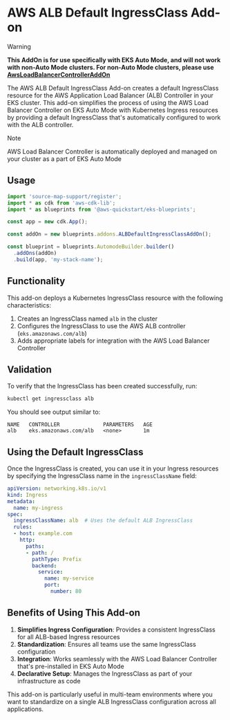 # AWS ALB Default IngressClass Add-on

> [!WARNING]
> **This AddOn is for use specifically with EKS Auto Mode, and will not work with non-Auto Mode clusters.  For non-Auto Mode clusters, please use [AwsLoadBalancerControllerAddOn](./aws-load-balancer-controller.md)**

The AWS ALB Default IngressClass Add-on creates a default IngressClass resource for the AWS Application Load Balancer (ALB) Controller in your EKS cluster. This add-on simplifies the process of using the AWS Load Balancer Controller on EKS Auto Mode with Kubernetes Ingress resources by providing a default IngressClass that's automatically configured to work with the ALB controller.

> [!NOTE]
> AWS Load Balancer Controller is automatically deployed and managed on your cluster as a part of EKS Auto Mode

## Usage

```typescript
import 'source-map-support/register';
import * as cdk from 'aws-cdk-lib';
import * as blueprints from '@aws-quickstart/eks-blueprints';

const app = new cdk.App();

const addOn = new blueprints.addons.ALBDefaultIngressClassAddOn();

const blueprint = blueprints.AutomodeBuilder.builder()
  .addOns(addOn)
  .build(app, 'my-stack-name');
```

## Functionality

This add-on deploys a Kubernetes IngressClass resource with the following characteristics:

1. Creates an IngressClass named `alb` in the cluster
2. Configures the IngressClass to use the AWS ALB controller (`eks.amazonaws.com/alb`)
3. Adds appropriate labels for integration with the AWS Load Balancer Controller

## Validation

To verify that the IngressClass has been created successfully, run:

```bash
kubectl get ingressclass alb
```

You should see output similar to:

```
NAME   CONTROLLER              PARAMETERS   AGE
alb    eks.amazonaws.com/alb   <none>       1m
```

## Using the Default IngressClass

Once the IngressClass is created, you can use it in your Ingress resources by specifying the IngressClass name in the `ingressClassName` field:

```yaml
apiVersion: networking.k8s.io/v1
kind: Ingress
metadata:
  name: my-ingress
spec:
  ingressClassName: alb  # Uses the default ALB IngressClass
  rules:
  - host: example.com
    http:
      paths:
      - path: /
        pathType: Prefix
        backend:
          service:
            name: my-service
            port:
              number: 80
```

## Benefits of Using This Add-on

1. **Simplifies Ingress Configuration**: Provides a consistent IngressClass for all ALB-based Ingress resources
2. **Standardization**: Ensures all teams use the same IngressClass configuration
3. **Integration**: Works seamlessly with the AWS Load Balancer Controller that's pre-installed in EKS Auto Mode
4. **Declarative Setup**: Manages the IngressClass as part of your infrastructure as code

This add-on is particularly useful in multi-team environments where you want to standardize on a single ALB IngressClass configuration across all applications.
